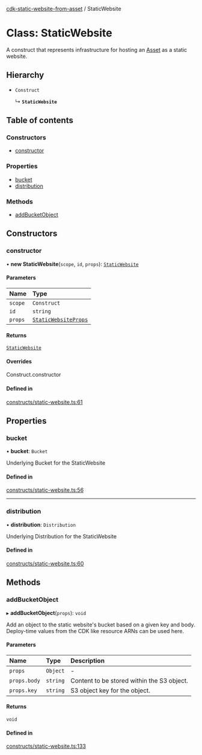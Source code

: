 [cdk-static-website-from-asset](../index.md) / StaticWebsite

# Class: StaticWebsite

A construct that represents infrastructure for hosting an [Asset](
https://docs.aws.amazon.com/cdk/api/v2/docs/aws-cdk-lib.aws_s3_assets-readme.html) as a static
website.

## Hierarchy

- `Construct`

  ↳ **`StaticWebsite`**

## Table of contents

### Constructors

- [constructor](StaticWebsite.md#constructor)

### Properties

- [bucket](StaticWebsite.md#bucket)
- [distribution](StaticWebsite.md#distribution)

### Methods

- [addBucketObject](StaticWebsite.md#addbucketobject)

## Constructors

### constructor

• **new StaticWebsite**(`scope`, `id`, `props`): [`StaticWebsite`](StaticWebsite.md)

#### Parameters

| Name | Type |
| :------ | :------ |
| `scope` | `Construct` |
| `id` | `string` |
| `props` | [`StaticWebsiteProps`](../index.md#staticwebsiteprops) |

#### Returns

[`StaticWebsite`](StaticWebsite.md)

#### Overrides

Construct.constructor

#### Defined in

[constructs/static-website.ts:61](https://github.com/paulbarmstrong/cdk-static-website-from-asset/blob/main/lib/constructs/static-website.ts#L61)

## Properties

### bucket

• **bucket**: `Bucket`

Underlying Bucket for the StaticWebsite

#### Defined in

[constructs/static-website.ts:56](https://github.com/paulbarmstrong/cdk-static-website-from-asset/blob/main/lib/constructs/static-website.ts#L56)

___

### distribution

• **distribution**: `Distribution`

Underlying Distribution for the StaticWebsite

#### Defined in

[constructs/static-website.ts:60](https://github.com/paulbarmstrong/cdk-static-website-from-asset/blob/main/lib/constructs/static-website.ts#L60)

## Methods

### addBucketObject

▸ **addBucketObject**(`props`): `void`

Add an object to the static website's bucket based on a given key and body. Deploy-time
values from the CDK like resource ARNs can be used here.

#### Parameters

| Name | Type | Description |
| :------ | :------ | :------ |
| `props` | `Object` | - |
| `props.body` | `string` | Content to be stored within the S3 object. |
| `props.key` | `string` | S3 object key for the object. |

#### Returns

`void`

#### Defined in

[constructs/static-website.ts:133](https://github.com/paulbarmstrong/cdk-static-website-from-asset/blob/main/lib/constructs/static-website.ts#L133)
